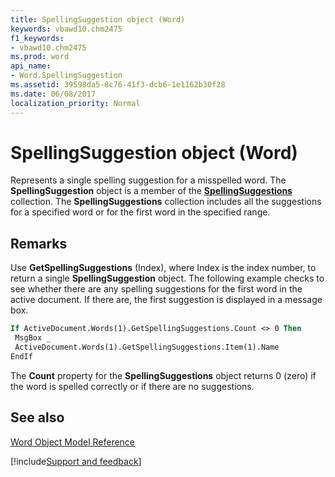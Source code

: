 ```yaml
---
title: SpellingSuggestion object (Word)
keywords: vbawd10.chm2475
f1_keywords:
- vbawd10.chm2475
ms.prod: word
api_name:
- Word.SpellingSuggestion
ms.assetid: 39598da5-8c76-41f3-dcb6-1e1162b30f28
ms.date: 06/08/2017
localization_priority: Normal
---
```



# SpellingSuggestion object (Word)

Represents a single spelling suggestion for a misspelled word. The  **SpellingSuggestion** object is a member of the **[SpellingSuggestions](Word.spellingsuggestions.md)** collection. The **SpellingSuggestions** collection includes all the suggestions for a specified word or for the first word in the specified range.


## Remarks

Use  **GetSpellingSuggestions** (Index), where Index is the index number, to return a single **SpellingSuggestion** object. The following example checks to see whether there are any spelling suggestions for the first word in the active document. If there are, the first suggestion is displayed in a message box.


```vb
If ActiveDocument.Words(1).GetSpellingSuggestions.Count <> 0 Then 
 MsgBox _ 
 ActiveDocument.Words(1).GetSpellingSuggestions.Item(1).Name 
EndIf
```

The  **Count** property for the **SpellingSuggestions** object returns 0 (zero) if the word is spelled correctly or if there are no suggestions.


## See also



[Word Object Model Reference](overview/Word/object-model.md)

[!include[Support and feedback](~/includes/feedback-boilerplate.md)]